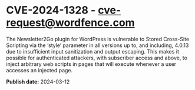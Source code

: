 # CVE-2024-1328 - cve-request@wordfence.com

The Newsletter2Go plugin for WordPress is vulnerable to Stored Cross-Site Scripting via the ‘style’ parameter in all versions up to, and including, 4.0.13 due to insufficient input sanitization and output escaping. This makes it possible for authenticated attackers, with subscriber access and above, to inject arbitrary web scripts in pages that will execute whenever a user accesses an injected page.

**Publish date:** 2024-03-12

